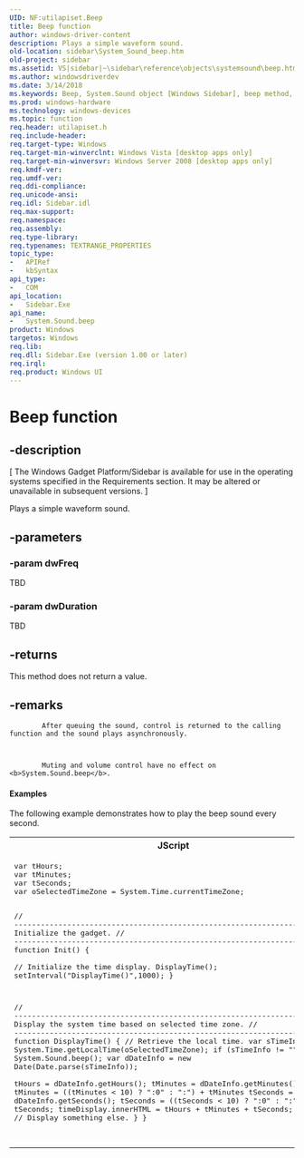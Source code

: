 ```yaml
---
UID: NF:utilapiset.Beep
title: Beep function
author: windows-driver-content
description: Plays a simple waveform sound.
old-location: sidebar\System_Sound_beep.htm
old-project: sidebar
ms.assetid: VS|sidebar|~\sidebar\reference\objects\systemsound\beep.htm
ms.author: windowsdriverdev
ms.date: 3/14/2018
ms.keywords: Beep, System.Sound object [Windows Sidebar], beep method, System.Sound.beep, beep method [Windows Sidebar], beep method [Windows Sidebar], System.Sound object, sidebar.System_Sound_beep
ms.prod: windows-hardware
ms.technology: windows-devices
ms.topic: function
req.header: utilapiset.h
req.include-header: 
req.target-type: Windows
req.target-min-winverclnt: Windows Vista [desktop apps only]
req.target-min-winversvr: Windows Server 2008 [desktop apps only]
req.kmdf-ver: 
req.umdf-ver: 
req.ddi-compliance: 
req.unicode-ansi: 
req.idl: Sidebar.idl
req.max-support: 
req.namespace: 
req.assembly: 
req.type-library: 
req.typenames: TEXTRANGE_PROPERTIES
topic_type:
-	APIRef
-	kbSyntax
api_type:
-	COM
api_location:
-	Sidebar.Exe
api_name:
-	System.Sound.beep
product: Windows
targetos: Windows
req.lib: 
req.dll: Sidebar.Exe (version 1.00 or later)
req.irql: 
req.product: Windows UI
---
```


# Beep function


## -description


<p class="CCE_Message">[
The Windows Gadget Platform/Sidebar is available for use in the operating systems specified in the Requirements section. It may be altered or unavailable in subsequent versions.
]


Plays a simple waveform sound.
		


## -parameters




### -param dwFreq

TBD


### -param dwDuration

TBD




## -returns



This method does not return a value.




## -remarks




            After queuing the sound, control is returned to the calling function and the sound plays asynchronously.
            


			Muting and volume control have no effect on <b>System.Sound.beep</b>.

			


#### Examples


The following example demonstrates how to play the beep sound every second.


<div class="code"><span codelanguage="JScript"><table>
<tr>
<th>JScript</th>
</tr>
<tr>
<td>
<pre>var tHours;
var tMinutes;
var tSeconds;
var oSelectedTimeZone = System.Time.currentTimeZone;

// --------------------------------------------------------------------
// Initialize the gadget.
// --------------------------------------------------------------------
function Init()
{    
    // Initialize the time display.
    DisplayTime();
    setInterval("DisplayTime()",1000);
}

// --------------------------------------------------------------------
// Display the system time based on selected time zone.
// --------------------------------------------------------------------
function DisplayTime()
{
    // Retrieve the local time.
    var sTimeInfo = System.Time.getLocalTime(oSelectedTimeZone);
    if (sTimeInfo != "")
    {
        System.Sound.beep();
        var dDateInfo = new Date(Date.parse(sTimeInfo));   
        tHours = dDateInfo.getHours();
        tMinutes = dDateInfo.getMinutes();
        tMinutes = ((tMinutes &lt; 10) ? ":0" : ":") + tMinutes
        tSeconds = dDateInfo.getSeconds();
        tSeconds = ((tSeconds &lt; 10) ? ":0" : ":") + tSeconds;
        timeDisplay.innerHTML = tHours + tMinutes + tSeconds;
    }
    else
    {
        // Display something else.
    }
}

</pre>
</td>
</tr>
</table></span></div>


